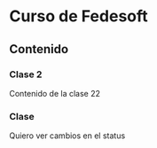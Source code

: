 # Curso de Fedesoft

## Contenido
### Clase 2   
  Contenido de la clase 22
### Clase 
Quiero ver cambios en el status
